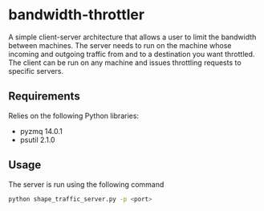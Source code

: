 # bandwidth-throttler
A simple client-server architecture that allows a user to limit the bandwidth between machines.
The server needs to run on the machine whose incoming and outgoing traffic from and to a destination
you want throttled. The client can be run on any machine and issues throttling requests to specific
servers.

## Requirements
Relies on the following Python libraries:
* pyzmq 14.0.1
* psutil 2.1.0

## Usage
The server is run using the following command
```bash
python shape_traffic_server.py -p <port>
```
